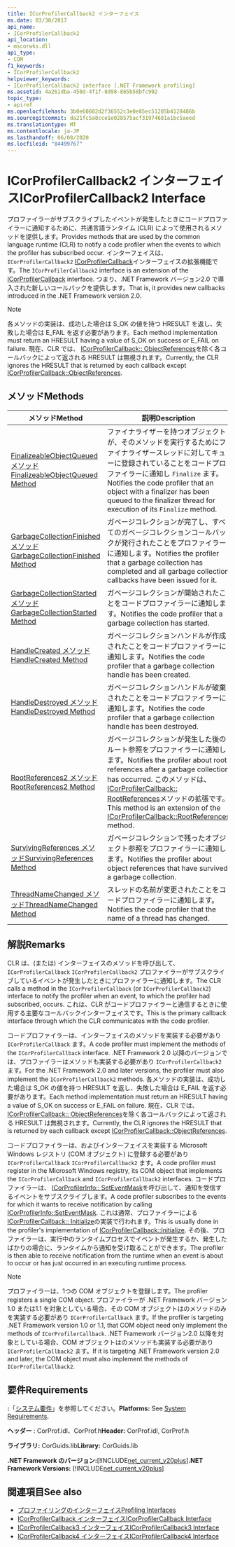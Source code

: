 ```yaml
---
title: ICorProfilerCallback2 インターフェイス
ms.date: 03/30/2017
api_name:
- ICorProfilerCallback2
api_location:
- mscorwks.dll
api_type:
- COM
f1_keywords:
- ICorProfilerCallback2
helpviewer_keywords:
- ICorProfilerCallback2 interface [.NET Framework profiling]
ms.assetid: 4a261dba-450d-4f1f-8d98-865b58bfc992
topic_type:
- apiref
ms.openlocfilehash: 3b0e60602d2f36552c3e0e85ec51205b4128486b
ms.sourcegitcommit: da21fc5a8cce1e028575acf31974681a1bc5aeed
ms.translationtype: MT
ms.contentlocale: ja-JP
ms.lasthandoff: 06/08/2020
ms.locfileid: "84499767"
---
```

# <a name="icorprofilercallback2-interface"></a><span data-ttu-id="e6892-102">ICorProfilerCallback2 インターフェイス</span><span class="sxs-lookup"><span data-stu-id="e6892-102">ICorProfilerCallback2 Interface</span></span>
<span data-ttu-id="e6892-103">プロファイラーがサブスクライブしたイベントが発生したときにコードプロファイラーに通知するために、共通言語ランタイム (CLR) によって使用されるメソッドを提供します。</span><span class="sxs-lookup"><span data-stu-id="e6892-103">Provides methods that are used by the common language runtime (CLR) to notify a code profiler when the events to which the profiler has subscribed occur.</span></span> <span data-ttu-id="e6892-104">インターフェイスは、 `ICorProfilerCallback2` [ICorProfilerCallback](icorprofilercallback-interface.md)インターフェイスの拡張機能です。</span><span class="sxs-lookup"><span data-stu-id="e6892-104">The `ICorProfilerCallback2` interface is an extension of the [ICorProfilerCallback](icorprofilercallback-interface.md) interface.</span></span> <span data-ttu-id="e6892-105">つまり、.NET Framework バージョン2.0 で導入された新しいコールバックを提供します。</span><span class="sxs-lookup"><span data-stu-id="e6892-105">That is, it provides new callbacks introduced in the .NET Framework version 2.0.</span></span>  
  
> [!NOTE]
> <span data-ttu-id="e6892-106">各メソッドの実装は、成功した場合は S_OK の値を持つ HRESULT を返し、失敗した場合は E_FAIL を返す必要があります。</span><span class="sxs-lookup"><span data-stu-id="e6892-106">Each method implementation must return an HRESULT having a value of S_OK on success or E_FAIL on failure.</span></span> <span data-ttu-id="e6892-107">現在、CLR では、 [ICorProfilerCallback:: ObjectReferences](icorprofilercallback-objectreferences-method.md)を除く各コールバックによって返される HRESULT は無視されます。</span><span class="sxs-lookup"><span data-stu-id="e6892-107">Currently, the CLR ignores the HRESULT that is returned by each callback except [ICorProfilerCallback::ObjectReferences](icorprofilercallback-objectreferences-method.md).</span></span>  
  
## <a name="methods"></a><span data-ttu-id="e6892-108">メソッド</span><span class="sxs-lookup"><span data-stu-id="e6892-108">Methods</span></span>  
  
|<span data-ttu-id="e6892-109">メソッド</span><span class="sxs-lookup"><span data-stu-id="e6892-109">Method</span></span>|<span data-ttu-id="e6892-110">説明</span><span class="sxs-lookup"><span data-stu-id="e6892-110">Description</span></span>|  
|------------|-----------------|  
|[<span data-ttu-id="e6892-111">FinalizeableObjectQueued メソッド</span><span class="sxs-lookup"><span data-stu-id="e6892-111">FinalizeableObjectQueued Method</span></span>](icorprofilercallback2-finalizeableobjectqueued-method.md)|<span data-ttu-id="e6892-112">ファイナライザーを持つオブジェクトが、そのメソッドを実行するためにファイナライザースレッドに対してキューに登録されていることをコードプロファイラーに通知し `Finalize` ます。</span><span class="sxs-lookup"><span data-stu-id="e6892-112">Notifies the code profiler that an object with a finalizer has been queued to the finalizer thread for execution of its `Finalize` method.</span></span>|  
|[<span data-ttu-id="e6892-113">GarbageCollectionFinished メソッド</span><span class="sxs-lookup"><span data-stu-id="e6892-113">GarbageCollectionFinished Method</span></span>](icorprofilercallback2-garbagecollectionfinished-method.md)|<span data-ttu-id="e6892-114">ガベージコレクションが完了し、すべてのガベージコレクションコールバックが発行されたことをプロファイラーに通知します。</span><span class="sxs-lookup"><span data-stu-id="e6892-114">Notifies the profiler that a garbage collection has completed and all garbage collection callbacks have been issued for it.</span></span>|  
|[<span data-ttu-id="e6892-115">GarbageCollectionStarted メソッド</span><span class="sxs-lookup"><span data-stu-id="e6892-115">GarbageCollectionStarted Method</span></span>](icorprofilercallback2-garbagecollectionstarted-method.md)|<span data-ttu-id="e6892-116">ガベージコレクションが開始されたことをコードプロファイラーに通知します。</span><span class="sxs-lookup"><span data-stu-id="e6892-116">Notifies the code profiler that a garbage collection has started.</span></span>|  
|[<span data-ttu-id="e6892-117">HandleCreated メソッド</span><span class="sxs-lookup"><span data-stu-id="e6892-117">HandleCreated Method</span></span>](icorprofilercallback2-handlecreated-method.md)|<span data-ttu-id="e6892-118">ガベージコレクションハンドルが作成されたことをコードプロファイラーに通知します。</span><span class="sxs-lookup"><span data-stu-id="e6892-118">Notifies the code profiler that a garbage collection handle has been created.</span></span>|  
|[<span data-ttu-id="e6892-119">HandleDestroyed メソッド</span><span class="sxs-lookup"><span data-stu-id="e6892-119">HandleDestroyed Method</span></span>](icorprofilercallback2-handledestroyed-method.md)|<span data-ttu-id="e6892-120">ガベージコレクションハンドルが破棄されたことをコードプロファイラーに通知します。</span><span class="sxs-lookup"><span data-stu-id="e6892-120">Notifies the code profiler that a garbage collection handle has been destroyed.</span></span>|  
|[<span data-ttu-id="e6892-121">RootReferences2 メソッド</span><span class="sxs-lookup"><span data-stu-id="e6892-121">RootReferences2 Method</span></span>](icorprofilercallback2-rootreferences2-method.md)|<span data-ttu-id="e6892-122">ガベージコレクションが発生した後のルート参照をプロファイラーに通知します。</span><span class="sxs-lookup"><span data-stu-id="e6892-122">Notifies the profiler about root references after a garbage collection has occurred.</span></span> <span data-ttu-id="e6892-123">このメソッドは、 [ICorProfilerCallback:: RootReferences](icorprofilercallback-rootreferences-method.md)メソッドの拡張です。</span><span class="sxs-lookup"><span data-stu-id="e6892-123">This method is an extension of the [ICorProfilerCallback::RootReferences](icorprofilercallback-rootreferences-method.md) method.</span></span>|  
|[<span data-ttu-id="e6892-124">SurvivingReferences メソッド</span><span class="sxs-lookup"><span data-stu-id="e6892-124">SurvivingReferences Method</span></span>](icorprofilercallback2-survivingreferences-method.md)|<span data-ttu-id="e6892-125">ガベージコレクションで残ったオブジェクト参照をプロファイラーに通知します。</span><span class="sxs-lookup"><span data-stu-id="e6892-125">Notifies the profiler about object references that have survived a garbage collection.</span></span>|  
|[<span data-ttu-id="e6892-126">ThreadNameChanged メソッド</span><span class="sxs-lookup"><span data-stu-id="e6892-126">ThreadNameChanged Method</span></span>](icorprofilercallback2-threadnamechanged-method.md)|<span data-ttu-id="e6892-127">スレッドの名前が変更されたことをコードプロファイラーに通知します。</span><span class="sxs-lookup"><span data-stu-id="e6892-127">Notifies the code profiler that the name of a thread has changed.</span></span>|  
  
## <a name="remarks"></a><span data-ttu-id="e6892-128">解説</span><span class="sxs-lookup"><span data-stu-id="e6892-128">Remarks</span></span>  
 <span data-ttu-id="e6892-129">CLR は、(または) インターフェイスのメソッドを呼び出して、 `ICorProfilerCallback` `ICorProfilerCallback2` プロファイラーがサブスクライブしているイベントが発生したときにプロファイラーに通知します。</span><span class="sxs-lookup"><span data-stu-id="e6892-129">The CLR calls a method in the `ICorProfilerCallback` (or `ICorProfilerCallback2`) interface to notify the profiler when an event, to which the profiler had subscribed, occurs.</span></span> <span data-ttu-id="e6892-130">これは、CLR がコードプロファイラーと通信するときに使用する主要なコールバックインターフェイスです。</span><span class="sxs-lookup"><span data-stu-id="e6892-130">This is the primary callback interface through which the CLR communicates with the code profiler.</span></span>  
  
 <span data-ttu-id="e6892-131">コードプロファイラーは、インターフェイスのメソッドを実装する必要があり `ICorProfilerCallback` ます。</span><span class="sxs-lookup"><span data-stu-id="e6892-131">A code profiler must implement the methods of the `ICorProfilerCallback` interface.</span></span> <span data-ttu-id="e6892-132">.NET Framework 2.0 以降のバージョンでは、プロファイラーはメソッドも実装する必要があり `ICorProfilerCallback2` ます。</span><span class="sxs-lookup"><span data-stu-id="e6892-132">For the .NET Framework 2.0 and later versions, the profiler must also implement the `ICorProfilerCallback2` methods.</span></span> <span data-ttu-id="e6892-133">各メソッドの実装は、成功した場合は S_OK の値を持つ HRESULT を返し、失敗した場合は E_FAIL を返す必要があります。</span><span class="sxs-lookup"><span data-stu-id="e6892-133">Each method implementation must return an HRESULT having a value of S_OK on success or E_FAIL on failure.</span></span> <span data-ttu-id="e6892-134">現在、CLR では、 [ICorProfilerCallback:: ObjectReferences](icorprofilercallback-objectreferences-method.md)を除く各コールバックによって返される HRESULT は無視されます。</span><span class="sxs-lookup"><span data-stu-id="e6892-134">Currently, the CLR ignores the HRESULT that is returned by each callback except [ICorProfilerCallback::ObjectReferences](icorprofilercallback-objectreferences-method.md).</span></span>  
  
 <span data-ttu-id="e6892-135">コードプロファイラーは、およびインターフェイスを実装する Microsoft Windows レジストリ (COM オブジェクト) に登録する必要があり `ICorProfilerCallback` `ICorProfilerCallback2` ます。</span><span class="sxs-lookup"><span data-stu-id="e6892-135">A code profiler must register in the Microsoft Windows registry, its COM object that implements the `ICorProfilerCallback` and `ICorProfilerCallback2` interfaces.</span></span> <span data-ttu-id="e6892-136">コードプロファイラーは、 [ICorProfilerInfo:: SetEventMask](icorprofilerinfo-seteventmask-method.md)を呼び出して、通知を受信するイベントをサブスクライブします。</span><span class="sxs-lookup"><span data-stu-id="e6892-136">A code profiler subscribes to the events for which it wants to receive notification by calling [ICorProfilerInfo::SetEventMask](icorprofilerinfo-seteventmask-method.md).</span></span> <span data-ttu-id="e6892-137">これは通常、プロファイラーによる[ICorProfilerCallback:: Initialize](icorprofilercallback-initialize-method.md)の実装で行われます。</span><span class="sxs-lookup"><span data-stu-id="e6892-137">This is usually done in the profiler's implementation of [ICorProfilerCallback::Initialize](icorprofilercallback-initialize-method.md).</span></span> <span data-ttu-id="e6892-138">その後、プロファイラーは、実行中のランタイムプロセスでイベントが発生するか、発生したばかりの場合に、ランタイムから通知を受け取ることができます。</span><span class="sxs-lookup"><span data-stu-id="e6892-138">The profiler is then able to receive notification from the runtime when an event is about to occur or has just occurred in an executing runtime process.</span></span>  
  
> [!NOTE]
> <span data-ttu-id="e6892-139">プロファイラーは、1つの COM オブジェクトを登録します。</span><span class="sxs-lookup"><span data-stu-id="e6892-139">The profiler registers a single COM object.</span></span> <span data-ttu-id="e6892-140">プロファイラーが .NET Framework バージョン1.0 または1.1 を対象としている場合、その COM オブジェクトはのメソッドのみを実装する必要があり `ICorProfilerCallback` ます。</span><span class="sxs-lookup"><span data-stu-id="e6892-140">If the profiler is targeting .NET Framework version 1.0 or 1.1, that COM object need only implement the methods of `ICorProfilerCallback`.</span></span> <span data-ttu-id="e6892-141">.NET Framework バージョン2.0 以降を対象としている場合、COM オブジェクトはのメソッドも実装する必要があり `ICorProfilerCallback2` ます。</span><span class="sxs-lookup"><span data-stu-id="e6892-141">If it is targeting .NET Framework version 2.0 and later, the COM object must also implement the methods of `ICorProfilerCallback2`.</span></span>  
  
## <a name="requirements"></a><span data-ttu-id="e6892-142">要件</span><span class="sxs-lookup"><span data-stu-id="e6892-142">Requirements</span></span>  
 <span data-ttu-id="e6892-143">**:**「[システム要件](../../get-started/system-requirements.md)」を参照してください。</span><span class="sxs-lookup"><span data-stu-id="e6892-143">**Platforms:** See [System Requirements](../../get-started/system-requirements.md).</span></span>  
  
 <span data-ttu-id="e6892-144">**ヘッダー** : CorProf.idl、CorProf.h</span><span class="sxs-lookup"><span data-stu-id="e6892-144">**Header:** CorProf.idl, CorProf.h</span></span>  
  
 <span data-ttu-id="e6892-145">**ライブラリ:** CorGuids.lib</span><span class="sxs-lookup"><span data-stu-id="e6892-145">**Library:** CorGuids.lib</span></span>  
  
 <span data-ttu-id="e6892-146">**.NET Framework のバージョン:**[!INCLUDE[net_current_v20plus](../../../../includes/net-current-v20plus-md.md)]</span><span class="sxs-lookup"><span data-stu-id="e6892-146">**.NET Framework Versions:** [!INCLUDE[net_current_v20plus](../../../../includes/net-current-v20plus-md.md)]</span></span>  
  
## <a name="see-also"></a><span data-ttu-id="e6892-147">関連項目</span><span class="sxs-lookup"><span data-stu-id="e6892-147">See also</span></span>

- [<span data-ttu-id="e6892-148">プロファイリングのインターフェイス</span><span class="sxs-lookup"><span data-stu-id="e6892-148">Profiling Interfaces</span></span>](profiling-interfaces.md)
- [<span data-ttu-id="e6892-149">ICorProfilerCallback インターフェイス</span><span class="sxs-lookup"><span data-stu-id="e6892-149">ICorProfilerCallback Interface</span></span>](icorprofilercallback-interface.md)
- [<span data-ttu-id="e6892-150">ICorProfilerCallback3 インターフェイス</span><span class="sxs-lookup"><span data-stu-id="e6892-150">ICorProfilerCallback3 Interface</span></span>](icorprofilercallback3-interface.md)
- [<span data-ttu-id="e6892-151">ICorProfilerCallback4 インターフェイス</span><span class="sxs-lookup"><span data-stu-id="e6892-151">ICorProfilerCallback4 Interface</span></span>](icorprofilercallback4-interface.md)
